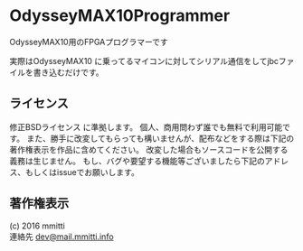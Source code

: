 ﻿# OdysseyMAX10Programmer  
OdysseyMAX10用のFPGAプログラマーです

実際はOdysseyMAX10 に乗ってるマイコンに対してシリアル通信をしてjbcファイルを書き込むだけです。

## ライセンス  
修正BSDライセンス に準拠します。
個人、商用問わず誰でも無料で利用可能です。
また、勝手に改変してもらっても構いませんが、配布などをする際は下記の著作権表示を作品に含めてください。
改変した場合もソースコードを公開する義務は生じません。
もし、バグや要望する機能等ございましたら下記のアドレス、もしくはissueでお願いします。

## 著作権表示  
(c) 2016 mmitti  
連絡先 dev@mail.mmitti.info
